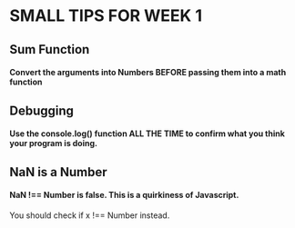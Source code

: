 # SMALL TIPS FOR WEEK 1

## Sum Function

#### Convert the arguments into Numbers BEFORE passing them into a math function

## Debugging

#### Use the console.log() function ALL THE TIME to confirm what you think your program is doing.

## NaN is a Number

#### NaN !== Number is false. This is a quirkiness of Javascript.

You should check if x !== Number instead.
